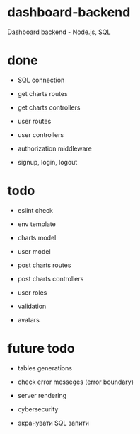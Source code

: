 # dashboard-backend

Dashboard backend - Node.js, SQL

# done

- SQL connection

- get charts routes
- get charts controllers

- user routes
- user controllers

- authorization middleware
- signup, login, logout

# todo

- eslint check
- env template

- charts model
- user model

- post charts routes
- post charts controllers

- user roles
- validation

- avatars

# future todo

- tables generations
- check error messeges (error boundary)

- server rendering
- cybersecurity
- экранувати SQL запити
